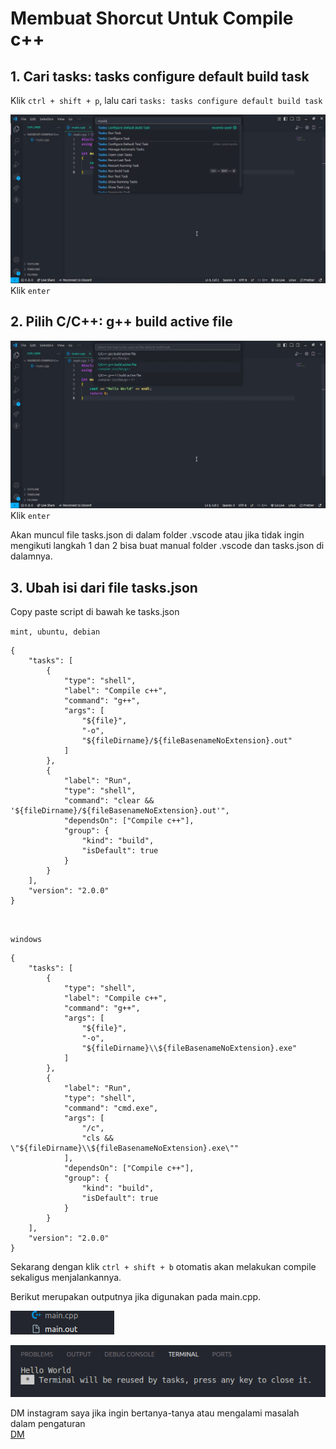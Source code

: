 # Membuat Shorcut Untuk Compile c++

## 1. Cari tasks: tasks configure default build task

Klik `ctrl + shift + p`, lalu cari `tasks: tasks configure default build task`

![cari-tasks](img/cari-tasks.png)<br>
Klik `enter`


## 2. Pilih C/C++: g++ build active file

![cari-tasks](img/cari-g++.png)<br>
Klik `enter`

Akan muncul file tasks.json di dalam folder .vscode atau jika tidak ingin mengikuti langkah 1 dan 2 bisa buat manual folder .vscode dan tasks.json di dalamnya.

## 3. Ubah isi dari file tasks.json

Copy paste script di bawah ke tasks.json

`mint, ubuntu, debian`
```
{
    "tasks": [
        {
            "type": "shell",
            "label": "Compile c++",
            "command": "g++",
            "args": [
                "${file}",
                "-o",
                "${fileDirname}/${fileBasenameNoExtension}.out"
            ]
        },
        {
            "label": "Run",
            "type": "shell",
            "command": "clear && '${fileDirname}/${fileBasenameNoExtension}.out'",
            "dependsOn": ["Compile c++"],
            "group": {
                "kind": "build",
                "isDefault": true
            }
        }
    ],
    "version": "2.0.0"
}
```
<br>

`windows`
```
{
    "tasks": [
        {
            "type": "shell",
            "label": "Compile c++",
            "command": "g++",
            "args": [
                "${file}",
                "-o",
                "${fileDirname}\\${fileBasenameNoExtension}.exe"
            ]
        },
        {
            "label": "Run",
            "type": "shell",
            "command": "cmd.exe",
            "args": [
                "/c",
                "cls && \"${fileDirname}\\${fileBasenameNoExtension}.exe\""
            ],           
            "dependsOn": ["Compile c++"],
            "group": {
                "kind": "build",
                "isDefault": true
            }
        }
    ],
    "version": "2.0.0"
}
```
Sekarang dengan klik `ctrl + shift + b` otomatis akan melakukan compile sekaligus menjalankannya.

Berikut merupakan outputnya jika digunakan pada main.cpp.

![file-compile](img/file-hasil-compile.png)

![hasil](img/hasil.png)

DM instagram saya jika ingin bertanya-tanya atau mengalami masalah dalam pengaturan<br>
[DM](https://www.instagram.com/ridho.setia_wan_?igsh=Z2ViZ3o4dTUyNzJv)